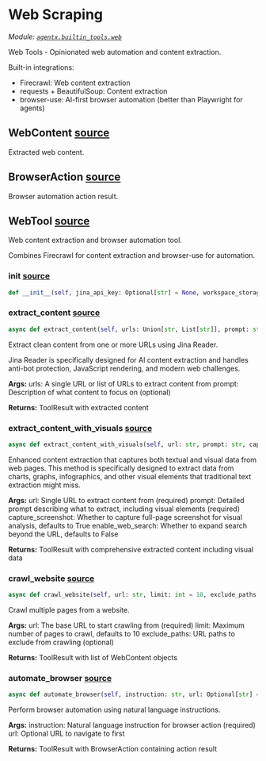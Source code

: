 # Web Scraping

*Module: [`agentx.builtin_tools.web`](https://github.com/dustland/agentx/blob/main/src/agentx/builtin_tools/web.py)*

Web Tools - Opinionated web automation and content extraction.

Built-in integrations:
- Firecrawl: Web content extraction
- requests + BeautifulSoup: Content extraction
- browser-use: AI-first browser automation (better than Playwright for agents)

## WebContent <a href="https://github.com/dustland/agentx/blob/main/src/agentx/builtin_tools/web.py#L21" class="source-link" title="View source code">source</a>

Extracted web content.

## BrowserAction <a href="https://github.com/dustland/agentx/blob/main/src/agentx/builtin_tools/web.py#L33" class="source-link" title="View source code">source</a>

Browser automation action result.

## WebTool <a href="https://github.com/dustland/agentx/blob/main/src/agentx/builtin_tools/web.py#L42" class="source-link" title="View source code">source</a>

Web content extraction and browser automation tool.

Combines Firecrawl for content extraction and browser-use for automation.

### __init__ <a href="https://github.com/dustland/agentx/blob/main/src/agentx/builtin_tools/web.py#L49" class="source-link" title="View source code">source</a>

```python
def __init__(self, jina_api_key: Optional[str] = None, workspace_storage = None)
```
### extract_content <a href="https://github.com/dustland/agentx/blob/main/src/agentx/builtin_tools/web.py#L88" class="source-link" title="View source code">source</a>

```python
async def extract_content(self, urls: Union[str, List[str]], prompt: str = 'Extract the main content from this webpage') -> ToolResult
```

Extract clean content from one or more URLs using Jina Reader.

Jina Reader is specifically designed for AI content extraction and handles
anti-bot protection, JavaScript rendering, and modern web challenges.

**Args:**
    urls: A single URL or list of URLs to extract content from
    prompt: Description of what content to focus on (optional)

**Returns:**
    ToolResult with extracted content

### extract_content_with_visuals <a href="https://github.com/dustland/agentx/blob/main/src/agentx/builtin_tools/web.py#L241" class="source-link" title="View source code">source</a>

```python
async def extract_content_with_visuals(self, url: str, prompt: str, capture_screenshot: bool = True, enable_web_search: bool = False) -> ToolResult
```

Enhanced content extraction that captures both textual and visual data from web pages.
This method is specifically designed to extract data from charts, graphs, infographics,
and other visual elements that traditional text extraction might miss.

**Args:**
    url: Single URL to extract content from (required)
    prompt: Detailed prompt describing what to extract, including visual elements (required)
    capture_screenshot: Whether to capture full-page screenshot for visual analysis, defaults to True
    enable_web_search: Whether to expand search beyond the URL, defaults to False

**Returns:**
    ToolResult with comprehensive extracted content including visual data

### crawl_website <a href="https://github.com/dustland/agentx/blob/main/src/agentx/builtin_tools/web.py#L353" class="source-link" title="View source code">source</a>

```python
async def crawl_website(self, url: str, limit: int = 10, exclude_paths: Optional[List[str]] = None) -> ToolResult
```

Crawl multiple pages from a website.

**Args:**
    url: The base URL to start crawling from (required)
    limit: Maximum number of pages to crawl, defaults to 10
    exclude_paths: URL paths to exclude from crawling (optional)

**Returns:**
    ToolResult with list of WebContent objects

### automate_browser <a href="https://github.com/dustland/agentx/blob/main/src/agentx/builtin_tools/web.py#L419" class="source-link" title="View source code">source</a>

```python
async def automate_browser(self, instruction: str, url: Optional[str] = None) -> ToolResult
```

Perform browser automation using natural language instructions.

**Args:**
    instruction: Natural language instruction for browser action (required)
    url: Optional URL to navigate to first

**Returns:**
    ToolResult with BrowserAction containing action result
